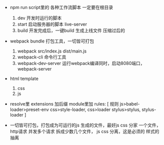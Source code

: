 - npm run script里的 各种工作流脚本
  一定要在根目录
  1. dev 开发时运行的脚本
  2. start 启动服务器的脚本
     live-server
  3. build 开发完成后，一键build 生成上线文件
     压缩过后的
- webpack bundle 打包工具，一切皆可打包
  1. webpack  src/index.js  dist/main.js
  2. webpack-cli  命令行工具
  3. webpack-dev-server  运行webpack编译同时，启动8080端口，webpack-server

- html template
  1. css
  2. js

- resolve里 extensions 加后缀
  module里加 rules: [
      规则
      js>babel-loader>preset-env
      css>style-loader,
      css>loader
      stylus>stylus,
      stylus-loader
  ]

- 一切皆可打包，打包成为可运行的js
  生成的文件，最好js css 分家
  一个文件，http请求
  并发多个请求 拆成少数几个文件，
  js css 分离，这是必须的
  样式的抽离